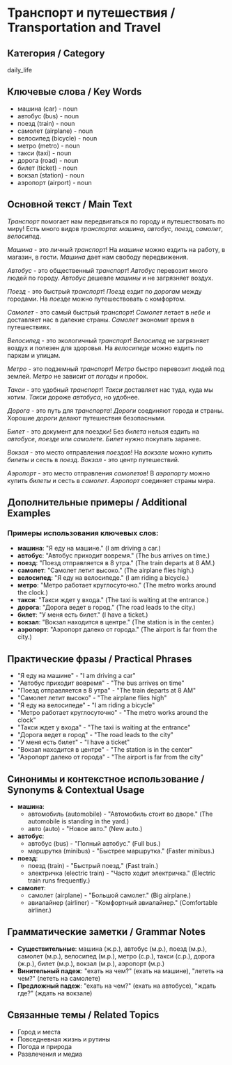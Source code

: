 # Транспорт и путешествия / Transportation and Travel

## Категория / Category
daily_life


## Ключевые слова / Key Words
- машина (car) - noun
- автобус (bus) - noun
- поезд (train) - noun
- самолет (airplane) - noun
- велосипед (bicycle) - noun
- метро (metro) - noun
- такси (taxi) - noun
- дорога (road) - noun
- билет (ticket) - noun
- вокзал (station) - noun
- аэропорт (airport) - noun

## Основной текст / Main Text

*Транспорт* помогает нам передвигаться по городу и путешествовать по миру! Есть много видов *транспорта*: *машина*, *автобус*, *поезд*, *самолет*, *велосипед*.

*Машина* - это личный *транспорт*! На *машине* можно ездить на работу, в магазин, в гости. *Машина* дает нам свободу передвижения.

*Автобус* - это общественный *транспорт*! *Автобус* перевозит много людей по городу. *Автобус* дешевле *машины* и не загрязняет воздух.

*Поезд* - это быстрый *транспорт*! *Поезд* ездит по *дорогам* между городами. На *поезде* можно путешествовать с комфортом.

*Самолет* - это самый быстрый *транспорт*! *Самолет* летает в *небе* и доставляет нас в далекие страны. *Самолет* экономит время в путешествиях.

*Велосипед* - это экологичный *транспорт*! *Велосипед* не загрязняет воздух и полезен для здоровья. На *велосипеде* можно ездить по паркам и улицам.

*Метро* - это подземный *транспорт*! *Метро* быстро перевозит людей под землей. *Метро* не зависит от *погоды* и пробок.

*Такси* - это удобный *транспорт*! *Такси* доставляет нас туда, куда мы хотим. *Такси* дороже *автобуса*, но удобнее.

*Дорога* - это путь для *транспорта*! *Дороги* соединяют города и страны. Хорошие *дороги* делают путешествия безопасными.

*Билет* - это документ для поездки! Без *билета* нельзя ездить на *автобусе*, *поезде* или *самолете*. *Билет* нужно покупать заранее.

*Вокзал* - это место отправления *поездов*! На *вокзале* можно купить *билеты* и сесть в *поезд*. *Вокзал* - это центр путешествий.

*Аэропорт* - это место отправления *самолетов*! В *аэропорту* можно купить *билеты* и сесть в *самолет*. *Аэропорт* соединяет страны мира.

## Дополнительные примеры / Additional Examples

### Примеры использования ключевых слов:
- **машина**: "Я еду на машине." (I am driving a car.)
- **автобус**: "Автобус приходит вовремя." (The bus arrives on time.)
- **поезд**: "Поезд отправляется в 8 утра." (The train departs at 8 AM.)
- **самолет**: "Самолет летит высоко." (The airplane flies high.)
- **велосипед**: "Я еду на велосипеде." (I am riding a bicycle.)
- **метро**: "Метро работает круглосуточно." (The metro works around the clock.)
- **такси**: "Такси ждет у входа." (The taxi is waiting at the entrance.)
- **дорога**: "Дорога ведет в город." (The road leads to the city.)
- **билет**: "У меня есть билет." (I have a ticket.)
- **вокзал**: "Вокзал находится в центре." (The station is in the center.)
- **аэропорт**: "Аэропорт далеко от города." (The airport is far from the city.)

## Практические фразы / Practical Phrases

- "Я еду на машине" - "I am driving a car"
- "Автобус приходит вовремя" - "The bus arrives on time"
- "Поезд отправляется в 8 утра" - "The train departs at 8 AM"
- "Самолет летит высоко" - "The airplane flies high"
- "Я еду на велосипеде" - "I am riding a bicycle"
- "Метро работает круглосуточно" - "The metro works around the clock"
- "Такси ждет у входа" - "The taxi is waiting at the entrance"
- "Дорога ведет в город" - "The road leads to the city"
- "У меня есть билет" - "I have a ticket"
- "Вокзал находится в центре" - "The station is in the center"
- "Аэропорт далеко от города" - "The airport is far from the city"

## Синонимы и контекстное использование / Synonyms & Contextual Usage

- **машина**: 
  - автомобиль (automobile) - "Автомобиль стоит во дворе." (The automobile is standing in the yard.)
  - авто (auto) - "Новое авто." (New auto.)
- **автобус**: 
  - автобус (bus) - "Полный автобус." (Full bus.)
  - маршрутка (minibus) - "Быстрее маршрутка." (Faster minibus.)
- **поезд**: 
  - поезд (train) - "Быстрый поезд." (Fast train.)
  - электричка (electric train) - "Часто ходит электричка." (Electric train runs frequently.)
- **самолет**: 
  - самолет (airplane) - "Большой самолет." (Big airplane.)
  - авиалайнер (airliner) - "Комфортный авиалайнер." (Comfortable airliner.)

## Грамматические заметки / Grammar Notes

- **Существительные**: машина (ж.р.), автобус (м.р.), поезд (м.р.), самолет (м.р.), велосипед (м.р.), метро (с.р.), такси (с.р.), дорога (ж.р.), билет (м.р.), вокзал (м.р.), аэропорт (м.р.)
- **Винительный падеж**: "ехать на чем?" (ехать на машине), "лететь на чем?" (лететь на самолете)
- **Предложный падеж**: "ехать на чем?" (ехать на автобусе), "ждать где?" (ждать на вокзале)

## Связанные темы / Related Topics

- Город и места
- Повседневная жизнь и рутины
- Погода и природа
- Развлечения и медиа
